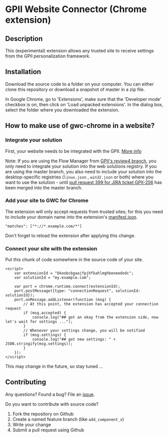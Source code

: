 # GPII Website Connector (Chrome extension)

## Description

This (experimental) extension allows any trusted site to receive settings from the GPII personalization framework.

## Installation

Download the source code to a folder on your computer. You can either clone this repository or download a snapshot of master in a zip file.

In Google Chrome, go to 'Extensions', make sure that the 'Developer mode' checkbox is on, then click on 'Load unpacked extensions'. In the dialog box, select the folder where you downloaded the extension.

## How to make use of gwc-chrome in a website?

### Integrate your solution

First, your website needs to be integrated with the GPII. [More info](http://blogs.cloud4all.info/developers/information-about-your-solution/)

Note: If you are using the Flow Manager from [GPII's review4 branch](https://github.com/GPII/universal/tree/review4), you only need to integrate your solution into the web solutions registry. If you are using the master branch, you also need to include your solution into the desktop-specific registries (`linux.json` , `win32.json` or both) where you want to use the solution - until [pull request 399 for JIRA ticket GPII-256](https://github.com/GPII/universal/pull/399) has been merged into the master branch.

### Add your site to GWC for Chrome

The extension will only accept requests from trusted sites; for this you need to include your domain name into the extension's [manifest.json](https://github.com/javihernandez/gwc-chrome/blob/master/manifest.json#L15).

```
"matches": ["*://*.example.com/*"]
```

Don't forget to reload the extension after applying this change.

### Connect your site with the extension

Put this chunk of code somewhere in the source code of your site.

```
<script>
    var extensionId = "bkoobcbgaajfpjhfkahlmghbeneedodc";
    var solutionId = "my.example.com";

    var port = chrome.runtime.connect(extensionId);
    port.postMessage({type: "connectionRequest", solutionId: solutionId});
    port.onMessage.addListener(function (msg) {
        // At this point, the extension has accepted your connection request
        if (msg.accepted) {
            console.log("## got an okay from the extension side, now let's wait for settings ...");
        }
        // Whenever your settings change, you will be notified
        if (msg.settings) {
            console.log("## got new settings: " + JSON.stringify(msg.settings));
        }
    });
</script>
```

This may change in the future, so stay tuned ...

## Contributing

Any questions? Found a bug? File an [issue](https://github.com/javihernandez/gwc-chrome/issues).

Do you want to contribute with source code?

1. Fork the repository on Github
2. Create a named feature branch (like `add_component_x`)
3. Write your change
4. Submit a pull request using Github
